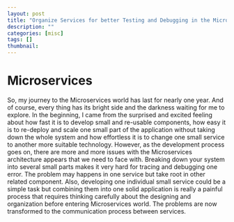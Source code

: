 ```yaml
---
layout: post
title: "Organize Services for better Testing and Debugging in the Microservices world"
description: ""
categories: [misc]
tags: []
thumbnail:
---
```


# Microservices

So, my journey to the Microservices world has last for nearly one year. And of course, every thing
has its bright side and the darkness waiting for me to explore. In the beginning, I came from the
surprised and excited feeling about how fast it is to develop small and re-usable components, how
easy it is to re-deploy and scale one small part of the application without taking down the whole
system and how effortless it is to change one small service to another more suitable technology.
However, as the development process goes on, there are more and more issues with the
Microservices architecture appears that we need to face with. Breaking down your system into several
small parts makes it very hard for tracing and debugging one error. The problem may happens in one
service but take root in other related component. Also, developing one individual small service
could be a simple task but combining them into one solid application is really a painful process
that requires thinking carefully about the designing and organization before entering Microservices
world. The problems are now transformed to the communication process between services.

